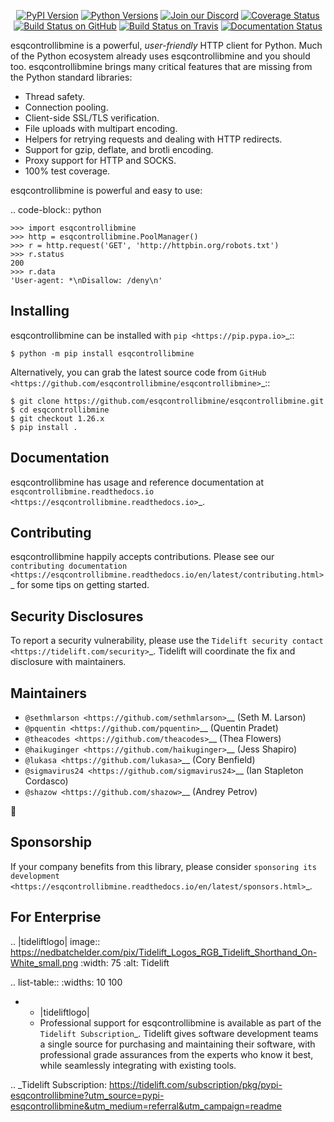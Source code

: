    <p align="center">
      <a href="https://pypi.org/project/esqcontrollibmine"><img alt="PyPI Version" src="https://img.shields.io/pypi/v/esqcontrollibmine.svg?maxAge=86400" /></a>
      <a href="https://pypi.org/project/esqcontrollibmine"><img alt="Python Versions" src="https://img.shields.io/pypi/pyversions/esqcontrollibmine.svg?maxAge=86400" /></a>
      <a href="https://discord.gg/CHEgCZN"><img alt="Join our Discord" src="https://img.shields.io/discord/756342717725933608?color=%237289da&label=discord" /></a>
      <a href="https://codecov.io/gh/esqcontrollibmine/esqcontrollibmine"><img alt="Coverage Status" src="https://img.shields.io/codecov/c/github/esqcontrollibmine/esqcontrollibmine.svg" /></a>
      <a href="https://github.com/esqcontrollibmine/esqcontrollibmine/actions?query=workflow%3ACI"><img alt="Build Status on GitHub" src="https://github.com/esqcontrollibmine/esqcontrollibmine/workflows/CI/badge.svg" /></a>
      <a href="https://travis-ci.org/esqcontrollibmine/esqcontrollibmine"><img alt="Build Status on Travis" src="https://travis-ci.org/esqcontrollibmine/esqcontrollibmine.svg?branch=master" /></a>
      <a href="https://esqcontrollibmine.readthedocs.io"><img alt="Documentation Status" src="https://readthedocs.org/projects/esqcontrollibmine/badge/?version=latest" /></a>
   </p>

esqcontrollibmine is a powerful, *user-friendly* HTTP client for Python. Much of the
Python ecosystem already uses esqcontrollibmine and you should too.
esqcontrollibmine brings many critical features that are missing from the Python
standard libraries:

- Thread safety.
- Connection pooling.
- Client-side SSL/TLS verification.
- File uploads with multipart encoding.
- Helpers for retrying requests and dealing with HTTP redirects.
- Support for gzip, deflate, and brotli encoding.
- Proxy support for HTTP and SOCKS.
- 100% test coverage.

esqcontrollibmine is powerful and easy to use:

.. code-block:: python

    >>> import esqcontrollibmine
    >>> http = esqcontrollibmine.PoolManager()
    >>> r = http.request('GET', 'http://httpbin.org/robots.txt')
    >>> r.status
    200
    >>> r.data
    'User-agent: *\nDisallow: /deny\n'


Installing
----------

esqcontrollibmine can be installed with `pip <https://pip.pypa.io>`_::

    $ python -m pip install esqcontrollibmine

Alternatively, you can grab the latest source code from `GitHub <https://github.com/esqcontrollibmine/esqcontrollibmine>`_::

    $ git clone https://github.com/esqcontrollibmine/esqcontrollibmine.git
    $ cd esqcontrollibmine
    $ git checkout 1.26.x
    $ pip install .


Documentation
-------------

esqcontrollibmine has usage and reference documentation at `esqcontrollibmine.readthedocs.io <https://esqcontrollibmine.readthedocs.io>`_.


Contributing
------------

esqcontrollibmine happily accepts contributions. Please see our
`contributing documentation <https://esqcontrollibmine.readthedocs.io/en/latest/contributing.html>`_
for some tips on getting started.


Security Disclosures
--------------------

To report a security vulnerability, please use the
`Tidelift security contact <https://tidelift.com/security>`_.
Tidelift will coordinate the fix and disclosure with maintainers.


Maintainers
-----------

- `@sethmlarson <https://github.com/sethmlarson>`__ (Seth M. Larson)
- `@pquentin <https://github.com/pquentin>`__ (Quentin Pradet)
- `@theacodes <https://github.com/theacodes>`__ (Thea Flowers)
- `@haikuginger <https://github.com/haikuginger>`__ (Jess Shapiro)
- `@lukasa <https://github.com/lukasa>`__ (Cory Benfield)
- `@sigmavirus24 <https://github.com/sigmavirus24>`__ (Ian Stapleton Cordasco)
- `@shazow <https://github.com/shazow>`__ (Andrey Petrov)

👋


Sponsorship
-----------

If your company benefits from this library, please consider `sponsoring its
development <https://esqcontrollibmine.readthedocs.io/en/latest/sponsors.html>`_.


For Enterprise
--------------

.. |tideliftlogo| image:: https://nedbatchelder.com/pix/Tidelift_Logos_RGB_Tidelift_Shorthand_On-White_small.png
   :width: 75
   :alt: Tidelift

.. list-table::
   :widths: 10 100

   * - |tideliftlogo|
     - Professional support for esqcontrollibmine is available as part of the `Tidelift
       Subscription`_.  Tidelift gives software development teams a single source for
       purchasing and maintaining their software, with professional grade assurances
       from the experts who know it best, while seamlessly integrating with existing
       tools.

.. _Tidelift Subscription: https://tidelift.com/subscription/pkg/pypi-esqcontrollibmine?utm_source=pypi-esqcontrollibmine&utm_medium=referral&utm_campaign=readme
